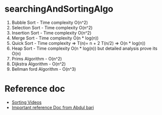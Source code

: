 # searchingAndSortingAlgo
  1. Bubble Sort - Time complexity O(n^2)
  2. Selection Sort - Time complexity O(n^2)
  3. Insertion Sort - Time complexity O(n^2)
  4. Merge Sort - Time complexity O(n * log(n))
  5. Quick Sort - Time complexity => T(n)= n + 2 T(n/2) => O(n * log(n))
  6. Heap Sort - Time complexity O(n * log(n)) but detailed analysis prove its O(n)
  7. Prims Algorithm - O(n^2)
  8. Dijkstra Algorithm - O(n^2)
  9. Bellman ford Algorithm - O(n^3)

# Reference doc
* [Sorting Videos](https://www.youtube.com/playlist?list=PLjuNEWpkTZauDAstircLx0B-tsERPsjtT)
* [Important reference Doc from Abdul bari](https://www.youtube.com/playlist?list=PLDN4rrl48XKpZkf03iYFl-O29szjTrs_O)


